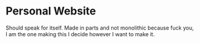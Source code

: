 # Personal Website
Should speak for itself. Made in parts and not monolithic because fuck you, I am the one making this I decide however I want to make it.
